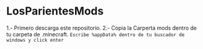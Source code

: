 # LosParientesMods

1.- Primero descarga este repositorio.
2.- Copia la Carperta mods dentro de tu carpeta de .minecraft.
		`Escribe %appData% dentro de tu buscador de windows y click enter`
